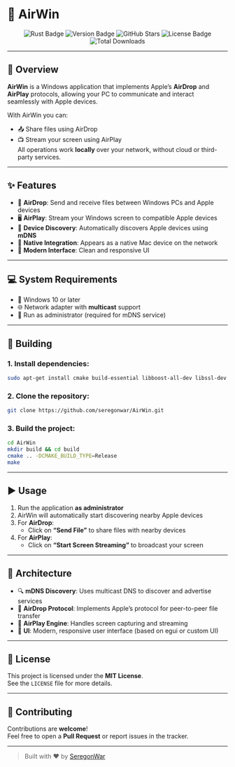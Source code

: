 # 🚀 AirWin

<p align="center">
  <img src="https://img.shields.io/badge/rust-202124?style=for-the-badge&logo=rust&logoColor=white" alt="Rust Badge"/>
  <img src="https://img.shields.io/badge/version-v0.1.0b-blueviolet?style=for-the-badge" alt="Version Badge"/>
  <img src="https://img.shields.io/github/stars/seregonwar/AirWin?style=for-the-badge&logo=github&color=yellow" alt="GitHub Stars"/>
  <img src="https://img.shields.io/badge/license-MIT-2ea44f?style=for-the-badge&logo=open-source-initiative&logoColor=white" alt="License Badge"/>
  <img src="https://img.shields.io/github/downloads/seregonwar/AirWin/total.svg?style=for-the-badge&color=orange&logo=cloud-download" alt="Total Downloads"/>
</p>

---

## 📌 Overview

**AirWin** is a Windows application that implements Apple’s **AirDrop** and **AirPlay** protocols, allowing your PC to communicate and interact seamlessly with Apple devices.

With AirWin you can:
- 📤 Share files using AirDrop
- 📺 Stream your screen using AirPlay  
All operations work **locally** over your network, without cloud or third-party services.

---

## ✨ Features

- 🔁 **AirDrop**: Send and receive files between Windows PCs and Apple devices  
- 🖥️ **AirPlay**: Stream your Windows screen to compatible Apple devices  
- 📡 **Device Discovery**: Automatically discovers Apple devices using **mDNS**  
- 🍏 **Native Integration**: Appears as a native Mac device on the network  
- 🎨 **Modern Interface**: Clean and responsive UI

---

## 💻 System Requirements

- 🧩 Windows 10 or later  
- 🌐 Network adapter with **multicast** support  
- 🔐 Run as administrator (required for mDNS service)

---

## 🧱 Building

### 1. Install dependencies:
```bash
sudo apt-get install cmake build-essential libboost-all-dev libssl-dev
```

### 2. Clone the repository:
```bash
git clone https://github.com/seregonwar/AirWin.git
```

### 3. Build the project:
```bash
cd AirWin
mkdir build && cd build
cmake .. -DCMAKE_BUILD_TYPE=Release
make
```

---

## ▶️ Usage

1. Run the application **as administrator**  
2. AirWin will automatically start discovering nearby Apple devices  
3. For **AirDrop**:
   - Click on **“Send File”** to share files with nearby devices  
4. For **AirPlay**:
   - Click on **“Start Screen Streaming”** to broadcast your screen

---

## 🧠 Architecture

- 🔍 **mDNS Discovery**: Uses multicast DNS to discover and advertise services  
- 💾 **AirDrop Protocol**: Implements Apple’s protocol for peer-to-peer file transfer  
- 📡 **AirPlay Engine**: Handles screen capturing and streaming  
- 🧰 **UI**: Modern, responsive user interface (based on egui or custom UI)

---

## 📜 License

This project is licensed under the **MIT License**.  
See the `LICENSE` file for more details.

---

## 🤝 Contributing

Contributions are **welcome**!  
Feel free to open a **Pull Request** or report issues in the tracker.

---

> Built with ❤️ by [SeregonWar](https://github.com/seregonwar) 


